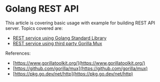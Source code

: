 # Golang REST API

This article is covering basic usage with example for building REST API server. Topics covered are:
- [REST service using Golang Standard Library](restapi-native.md)
- [REST service using third party Gorilla Mux](restapi-gorillamux.md)

References:
- [https://www.gorillatoolkit.org/](https://www.gorillatoolkit.org/)
- [https://github.com/gorilla/mux](https://github.com/gorilla/mux)
- [https://pkg.go.dev/net/http](https://pkg.go.dev/net/http)
